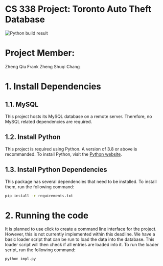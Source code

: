 # CS 338 Project: Toronto Auto Theft Database
![Python build result](https://github.com/ZhengQ2/cs338_project/actions/workflows/python-app.yml/badge.svg)

# Project Member:
Zheng Qiu
Frank Zheng
Shuqi Chang

# 1. Install Dependencies

## 1.1. MySQL
This project hosts its MySQL database on a remote server. Therefore, no MySQL related dependencies are required.

## 1.2. Install Python
This project is required using Python. A version of 3.8 or above is recommanded. To install Python, visit the [Python website](https://www.python.org/downloads/).

## 1.3. Install Python Dependencies
This package has several dependencies that need to be installed. To install them, run the following command:

```bash
pip install -r requirements.txt
```

# 2. Running the code
It is planned to use click to create a command line interface for the project. However, this is not currently implemented within this deadline. We have a basic loader script that can be run to load the data into the database. This loader script will then check if all entries are loaded into it.
To run the loader script, run the following command:

```bash
python impl.py
```